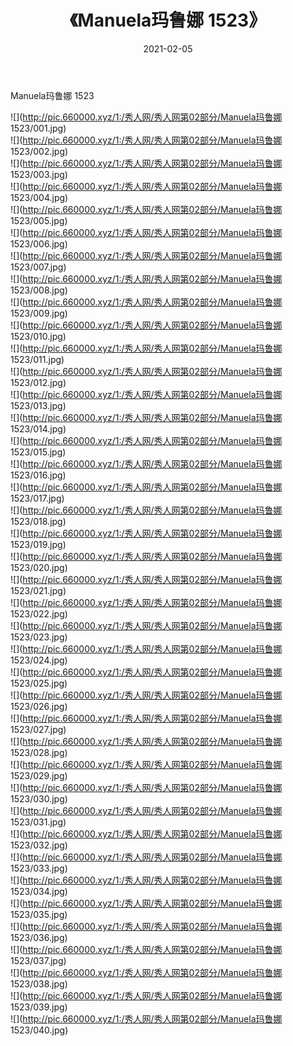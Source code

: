 ﻿---
layout: post
title:  《Manuela玛鲁娜 1523》
date:   2021-02-05
img: http://pic.660000.xyz/1:/秀人网/秀人网第02部分/Manuela玛鲁娜 1523/000.jpg
categories: [美女, 清纯, 唯美]
---

Manuela玛鲁娜 1523

  ![](http://pic.660000.xyz/1:/秀人网/秀人网第02部分/Manuela玛鲁娜 1523/001.jpg) <br> ![](http://pic.660000.xyz/1:/秀人网/秀人网第02部分/Manuela玛鲁娜 1523/002.jpg) <br> ![](http://pic.660000.xyz/1:/秀人网/秀人网第02部分/Manuela玛鲁娜 1523/003.jpg) <br> ![](http://pic.660000.xyz/1:/秀人网/秀人网第02部分/Manuela玛鲁娜 1523/004.jpg) <br> ![](http://pic.660000.xyz/1:/秀人网/秀人网第02部分/Manuela玛鲁娜 1523/005.jpg) <br> ![](http://pic.660000.xyz/1:/秀人网/秀人网第02部分/Manuela玛鲁娜 1523/006.jpg) <br> ![](http://pic.660000.xyz/1:/秀人网/秀人网第02部分/Manuela玛鲁娜 1523/007.jpg) <br> ![](http://pic.660000.xyz/1:/秀人网/秀人网第02部分/Manuela玛鲁娜 1523/008.jpg) <br> ![](http://pic.660000.xyz/1:/秀人网/秀人网第02部分/Manuela玛鲁娜 1523/009.jpg) <br> ![](http://pic.660000.xyz/1:/秀人网/秀人网第02部分/Manuela玛鲁娜 1523/010.jpg) <br> ![](http://pic.660000.xyz/1:/秀人网/秀人网第02部分/Manuela玛鲁娜 1523/011.jpg) <br> ![](http://pic.660000.xyz/1:/秀人网/秀人网第02部分/Manuela玛鲁娜 1523/012.jpg) <br> ![](http://pic.660000.xyz/1:/秀人网/秀人网第02部分/Manuela玛鲁娜 1523/013.jpg) <br> ![](http://pic.660000.xyz/1:/秀人网/秀人网第02部分/Manuela玛鲁娜 1523/014.jpg) <br> ![](http://pic.660000.xyz/1:/秀人网/秀人网第02部分/Manuela玛鲁娜 1523/015.jpg) <br> ![](http://pic.660000.xyz/1:/秀人网/秀人网第02部分/Manuela玛鲁娜 1523/016.jpg) <br> ![](http://pic.660000.xyz/1:/秀人网/秀人网第02部分/Manuela玛鲁娜 1523/017.jpg) <br> ![](http://pic.660000.xyz/1:/秀人网/秀人网第02部分/Manuela玛鲁娜 1523/018.jpg) <br> ![](http://pic.660000.xyz/1:/秀人网/秀人网第02部分/Manuela玛鲁娜 1523/019.jpg) <br> ![](http://pic.660000.xyz/1:/秀人网/秀人网第02部分/Manuela玛鲁娜 1523/020.jpg) <br> ![](http://pic.660000.xyz/1:/秀人网/秀人网第02部分/Manuela玛鲁娜 1523/021.jpg) <br> ![](http://pic.660000.xyz/1:/秀人网/秀人网第02部分/Manuela玛鲁娜 1523/022.jpg) <br> ![](http://pic.660000.xyz/1:/秀人网/秀人网第02部分/Manuela玛鲁娜 1523/023.jpg) <br> ![](http://pic.660000.xyz/1:/秀人网/秀人网第02部分/Manuela玛鲁娜 1523/024.jpg) <br> ![](http://pic.660000.xyz/1:/秀人网/秀人网第02部分/Manuela玛鲁娜 1523/025.jpg) <br> ![](http://pic.660000.xyz/1:/秀人网/秀人网第02部分/Manuela玛鲁娜 1523/026.jpg) <br> ![](http://pic.660000.xyz/1:/秀人网/秀人网第02部分/Manuela玛鲁娜 1523/027.jpg) <br> ![](http://pic.660000.xyz/1:/秀人网/秀人网第02部分/Manuela玛鲁娜 1523/028.jpg) <br> ![](http://pic.660000.xyz/1:/秀人网/秀人网第02部分/Manuela玛鲁娜 1523/029.jpg) <br> ![](http://pic.660000.xyz/1:/秀人网/秀人网第02部分/Manuela玛鲁娜 1523/030.jpg) <br> ![](http://pic.660000.xyz/1:/秀人网/秀人网第02部分/Manuela玛鲁娜 1523/031.jpg) <br> ![](http://pic.660000.xyz/1:/秀人网/秀人网第02部分/Manuela玛鲁娜 1523/032.jpg) <br> ![](http://pic.660000.xyz/1:/秀人网/秀人网第02部分/Manuela玛鲁娜 1523/033.jpg) <br> ![](http://pic.660000.xyz/1:/秀人网/秀人网第02部分/Manuela玛鲁娜 1523/034.jpg) <br> ![](http://pic.660000.xyz/1:/秀人网/秀人网第02部分/Manuela玛鲁娜 1523/035.jpg) <br> ![](http://pic.660000.xyz/1:/秀人网/秀人网第02部分/Manuela玛鲁娜 1523/036.jpg) <br> ![](http://pic.660000.xyz/1:/秀人网/秀人网第02部分/Manuela玛鲁娜 1523/037.jpg) <br> ![](http://pic.660000.xyz/1:/秀人网/秀人网第02部分/Manuela玛鲁娜 1523/038.jpg) <br> ![](http://pic.660000.xyz/1:/秀人网/秀人网第02部分/Manuela玛鲁娜 1523/039.jpg) <br> ![](http://pic.660000.xyz/1:/秀人网/秀人网第02部分/Manuela玛鲁娜 1523/040.jpg) <br>